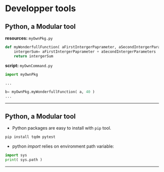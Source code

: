 # Developper tools


## Python, a Modular tool

**resources:** `myOwnPkg.py`

```python
def myWonderfullFunction( aFirstIntergerPaprameter, aSecondIntergerParameters )
    intergerSum= aFirstIntergerPaprameter + aSecondIntergerParameters
    return intergerSum

```

**script:** `myOwnCommand.py`

```python
import myOwnPkg

...

b= myOwnPkg.myWonderfullFunction( a, 40 )
...

```

---
<!-- --------------------------------------------------------------- -->

## Python, a Modular tool

- Python packages are easy to install with `pip` tool.

```sh
pip install tqdm pytest
```

- python _import_ relies on environment path variable:

```python
import sys
print( sys.path )
```

---
<!-- --------------------------------------------------------------- -->

